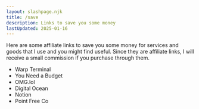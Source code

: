 ```yaml
---
layout: slashpage.njk
title: /save
description: Links to save you some money
lastUpdated: 2025-01-16
---
```


Here are some affiliate links to save you some money for services and goods that I use and you might find useful. Since they are affiliate links, I will receive a small commission if you purchase through them.

- Warp Terminal
- You Need a Budget
- OMG.lol
- Digital Ocean
- Notion
- Point Free Co
